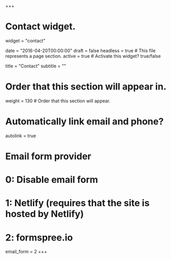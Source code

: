 +++
# Contact widget.
widget = "contact"

date = "2016-04-20T00:00:00"
draft = false
headless = true  # This file represents a page section.
active = true  # Activate this widget? true/false

title = "Contact"
subtitle = ""


# Order that this section will appear in.
weight = 130 # Order that this section will appear.

# Automatically link email and phone?
autolink = true


# Email form provider
#   0: Disable email form
#   1: Netlify (requires that the site is hosted by Netlify)
#   2: formspree.io
email_form = 2
+++

